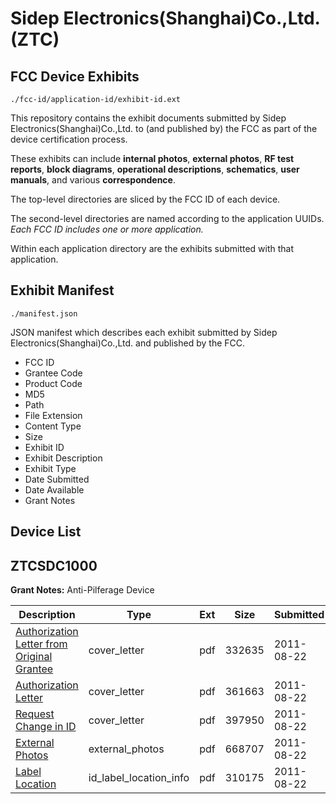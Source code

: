 # Sidep Electronics(Shanghai)Co.,Ltd. (ZTC)
## FCC Device Exhibits

```
./fcc-id/application-id/exhibit-id.ext
```

This repository contains the exhibit documents submitted by Sidep Electronics(Shanghai)Co.,Ltd. to (and published by) the FCC as part of the device certification process.

These exhibits can include **internal photos**, **external photos**, **RF test reports**, **block diagrams**, **operational descriptions**, **schematics**, **user manuals**, and various **correspondence**.

The top-level directories are sliced by the FCC ID of each device.

The second-level directories are named according to the application UUIDs. *Each FCC ID includes one or more application.*

Within each application directory are the exhibits submitted with that application. 

## Exhibit Manifest

```
./manifest.json
```

JSON manifest which describes each exhibit submitted by Sidep Electronics(Shanghai)Co.,Ltd. and published by the FCC.

- FCC ID
- Grantee Code
- Product Code
- MD5
- Path
- File Extension
- Content Type
- Size
- Exhibit ID
- Exhibit Description
- Exhibit Type
- Date Submitted
- Date Available
- Grant Notes

## Device List
## ZTCSDC1000
**Grant Notes:** Anti-Pilferage Device

| Description | Type | Ext | Size | Submitted | Available |
| ----------- | ---- | --- | ---- | --------- | --------- |
| [Authorization Letter from Original Grantee](ZTCSDC1000/4fe8fa2512d53cfd7561c799c164dda1/1526858.pdf) | cover_letter | pdf | 332635 | 2011-08-22 | 2011-08-22 |
| [Authorization Letter](ZTCSDC1000/4fe8fa2512d53cfd7561c799c164dda1/1526859.pdf) | cover_letter | pdf | 361663 | 2011-08-22 | 2011-08-22 |
| [Request Change in ID](ZTCSDC1000/4fe8fa2512d53cfd7561c799c164dda1/1526861.pdf) | cover_letter | pdf | 397950 | 2011-08-22 | 2011-08-22 |
| [External Photos](ZTCSDC1000/4fe8fa2512d53cfd7561c799c164dda1/1526860.pdf) | external_photos | pdf | 668707 | 2011-08-22 | 2011-08-22 |
| [Label Location](ZTCSDC1000/4fe8fa2512d53cfd7561c799c164dda1/1526862.pdf) | id_label_location_info | pdf | 310175 | 2011-08-22 | 2011-08-22 |
